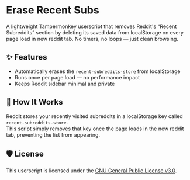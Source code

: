 # Erase Recent Subs

A lightweight Tampermonkey userscript that removes Reddit's “Recent Subreddits” section by deleting its saved data from localStorage on every page load in new reddit tab. No timers, no loops — just clean browsing.

## ✨ Features

- Automatically erases the `recent-subreddits-store` from localStorage
- Runs once per page load — no performance impact
- Keeps Reddit sidebar minimal and private

## 🧠 How It Works

Reddit stores your recently visited subreddits in a localStorage key called `recent-subreddits-store`.  
This script simply removes that key once the page loads in the new reddit tab, preventing the list from appearing.

## 🛡 License

This userscript is licensed under the [GNU General Public License v3.0](https://www.gnu.org/licenses/gpl-3.0.html).
